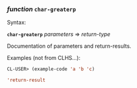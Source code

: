 ### <em>function</em> <strong>`char-greaterp`</strong>

Syntax:

<strong>`char-greaterp`</strong> <em>parameters</em> => <em>return-type</em>

Documentation of parameters and return-results.

Examples (not from CLHS...):

```lisp
CL-USER> (example-code 'a 'b 'c)

'return-result
```
